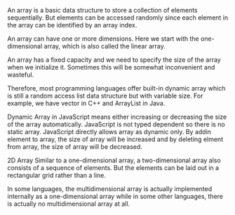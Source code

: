 An array is a basic data structure to store a collection of elements sequentially. But elements can be accessed randomly since each element in the array can be identified by an array index.

An array can have one or more dimensions. Here we start with the one-dimensional array, which is also called the linear array.

An array has a fixed capacity and we need to specify the size of the array when we initialize it. Sometimes this will be somewhat inconvenient and wasteful.

Therefore, most programming languages offer built-in dynamic array which is still a random access list data structure but with variable size. For example, we have vector in C++ and ArrayList in Java.

Dynamic Array in JavaScript means either increasing or decreasing the size of the array automatically. JavaScript is not typed dependent so there is no static array. JavaScript directly allows array as dynamic only. By addin element to array, the size of array will be increased and by deleting elment from array, the size of array will be decreased. 

 2D Array
Similar to a one-dimensional array, a two-dimensional array also consists of a sequence of elements. But the elements can be laid out in a rectangular grid rather than a line.

In some languages, the multidimensional array is actually implemented internally as a one-dimensional array while in some other languages, there is actually no multidimensional array at all.




